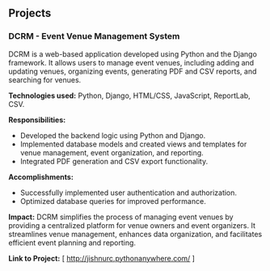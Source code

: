 ## Projects

### DCRM - Event Venue Management System
DCRM is a web-based application developed using Python and the Django framework. It allows users to manage event venues, including adding and updating venues, organizing events, generating PDF and CSV reports, and searching for venues.

**Technologies used:** Python, Django, HTML/CSS, JavaScript, ReportLab, CSV.

**Responsibilities:**
- Developed the backend logic using Python and Django.
- Implemented database models and created views and templates for venue management, event organization, and reporting.
- Integrated PDF generation and CSV export functionality.

**Accomplishments:**
- Successfully implemented user authentication and authorization.
- Optimized database queries for improved performance.

**Impact:**
DCRM simplifies the process of managing event venues by providing a centralized platform for venue owners and event organizers. It streamlines venue management, enhances data organization, and facilitates efficient event planning and reporting.

**Link to Project:** [  http://jishnurc.pythonanywhere.com/   ]
